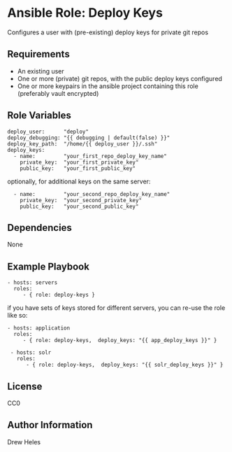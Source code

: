 Ansible Role: Deploy Keys
=========

Configures a user with (pre-existing) deploy keys for private git repos

Requirements
------------

- An existing user
- One or more (private) git repos, with the public deploy keys configured
- One or more keypairs in the ansible project containing this role (preferably vault encrypted)

Role Variables
--------------

    deploy_user:      "deploy"
    deploy_debugging: "{{ debugging | default(false) }}"
    deploy_key_path:  "/home/{{ deploy_user }}/.ssh"
    deploy_keys:
      - name:         "your_first_repo_deploy_key_name"
        private_key:  "your_first_private_key"
        public_key:   "your_first_public_key"

  optionally, for additional keys on the same server:
  
      - name:         "your_second_repo_deploy_key_name"
        private_key:  "your_second_private_key"
        public_key:   "your_second_public_key"

Dependencies
------------

None

Example Playbook
----------------

    - hosts: servers
      roles:
         - { role: deploy-keys }

if you have sets of keys stored for different servers, you can re-use the role like so:

    - hosts: application
      roles:
         - { role: deploy-keys,  deploy_keys: "{{ app_deploy_keys }}" }

     - hosts: solr
       roles:
          - { role: deploy-keys,  deploy_keys: "{{ solr_deploy_keys }}" }

License
-------

CC0

Author Information
------------------

Drew Heles
